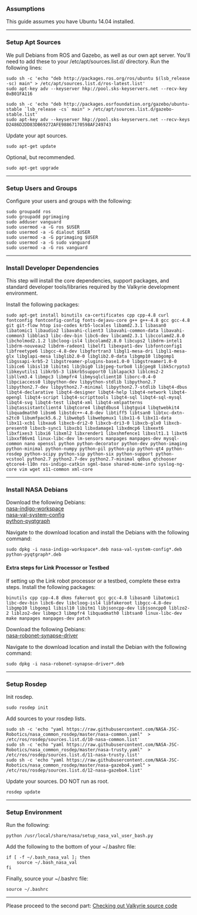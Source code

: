 ### Assumptions

This guide assumes you have Ubuntu 14.04 installed. 

***

### Setup Apt Sources

We pull Debians from ROS and Gazebo, as well as our own apt server. You'll need to add these to your /etc/apt/sources.list.d/ directory.
Run the following lines:

    sudo sh -c 'echo "deb http://packages.ros.org/ros/ubuntu $(lsb_release -sc) main" > /etc/apt/sources.list.d/ros-latest.list'
    sudo apt-key adv --keyserver hkp://pool.sks-keyservers.net --recv-key 0xB01FA116
 
    sudo sh -c 'echo "deb http://packages.osrfoundation.org/gazebo/ubuntu-stable `lsb_release -cs` main" > /etc/apt/sources.list.d/gazebo-stable.list'
    sudo apt-key adv --keyserver hkp://pool.sks-keyservers.net --recv-keys D2486D2DD83DB69272AFE98867170598AF249743

Update your apt sources.  

    sudo apt-get update

Optional, but recommended.  

    sudo apt-get upgrade

***

### Setup Users and Groups

Configure your users and groups with the following:


    sudo groupadd ros
    sudo groupadd pgrimaging
    sudo adduser vanguard
    sudo usermod -a -G ros $USER
    sudo usermod -a -G dialout $USER
    sudo usermod -a -G pgrimaging $USER
    sudo usermod -a -G sudo vanguard
    sudo usermod -a -G ros vanguard

***

### Install Developer Dependencies

This step will install the core dependencies, support packages, and standard developer tools/libraries required by the Valkyrie development environment.  

Install the following packages:

    sudo apt-get install binutils ca-certificates cpp cpp-4.8 curl fontconfig fontconfig-config fonts-dejavu-core g++ g++-4.8 gcc gcc-4.8 git git-flow htop iso-codes krb5-locales libamd2.3.1 libasan0 libatomic1 libaudio2 libavahi-client3 libavahi-common-data libavahi-common3 libblas3 libc-dev-bin libc6-dev libcamd2.3.1 libccolamd2.8.0 libcholmod2.1.2 libcloog-isl4 libcolamd2.8.0 libcups2 libdrm-intel1 libdrm-nouveau2 libdrm-radeon1 libelf1 libexpat1-dev libfontconfig1 libfreetype6 libgcc-4.8-dev libgfortran3 libgl1-mesa-dri libgl1-mesa-glx libglapi-mesa libglib2.0-0 libglib2.0-data libgmp10 libgomp1 libgssapi-krb5-2 libgstreamer-plugins-base1.0-0 libgstreamer1.0-0 libice6 libisl10 libitm1 libjbig0 libjpeg-turbo8 libjpeg8 libk5crypto3 libkeyutils1 libkrb5-3 libkrb5support0 liblapack3 liblcms2-2 libllvm3.4 libmpc3 libmpfr4 libmysqlclient18 liborc-0.4-0 libpciaccess0 libpython-dev libpython-stdlib libpython2.7 libpython2.7-dev libpython2.7-minimal libpython2.7-stdlib libqt4-dbus libqt4-declarative libqt4-designer libqt4-help libqt4-network libqt4-opengl libqt4-script libqt4-scripttools libqt4-sql libqt4-sql-mysql libqt4-svg libqt4-test libqt4-xml libqt4-xmlpatterns libqtassistantclient4 libqtcore4 libqtdbus4 libqtgui4 libqtwebkit4 libquadmath0 libsm6 libstdc++-4.8-dev libtiff5 libtsan0 libtxc-dxtn-s2tc0 libumfpack5.6.2 libwebp5 libwebpmux1 libx11-6 libx11-data libx11-xcb1 libxau6 libxcb-dri2-0 libxcb-dri3-0 libxcb-glx0 libxcb-present0 libxcb-sync1 libxcb1 libxdamage1 libxdmcp6 libxext6 libxfixes3 libxi6 libxml2 libxrender1 libxshmfence1 libxslt1.1 libxt6 libxxf86vm1 linux-libc-dev lm-sensors manpages manpages-dev mysql-common nano openssl python python-decorator python-dev python-imaging python-minimal python-numpy python-pil python-pip python-qt4 python-rosdep python-scipy python-sip python-six python-support python-vcstool python2.7 python2.7-dev python2.7-minimal qdbus qtchooser qtcore4-l10n ros-indigo-catkin sgml-base shared-mime-info syslog-ng-core vim wget x11-common xml-core  

***

### Install NASA Debians

Download the following Debians:  
[nasa-indigo-workspace](https://drive.google.com/file/d/0B4Esozi1aH0sZFJPSTVFNy1OM1k/view?usp=sharing)  
[nasa-val-system-config](https://drive.google.com/file/d/0B4Esozi1aH0sZlF4RXZKdFR1ZGs/view?usp=sharing)  
[python-pyqtgraph](https://drive.google.com/file/d/0B4Esozi1aH0sZmdOY0dKanlfbzQ/view?usp=sharing)

Navigate to the download location and install the Debians with the following command:

    sudo dpkg -i nasa-indigo-workspace*.deb nasa-val-system-config*.deb python-pyqtgraph*.deb

#### Extra steps for Link Processor or Testbed
If setting up the Link robot processor or a testbed, complete these extra steps. Install the following packages:

    binutils cpp cpp-4.8 dkms fakeroot gcc gcc-4.8 libasan0 libatomic1 libc-dev-bin libc6-dev libcloog-isl4 libfakeroot libgcc-4.8-dev libgmp10 libgomp1 libisl10 libitm1 libjsoncpp-dev libjsoncpp0 liblzo2-2 liblzo2-dev libmpc3 libmpfr4 libquadmath0 libtsan0 linux-libc-dev make manpages manpages-dev patch  

Download the following Debians:  
[nasa-robonet-synapse-driver]()  

Navigate to the download location and install the Debian with the following command:

    sudo dpkg -i nasa-robonet-synapse-driver*.deb 

***

### Setup Rosdep

Init rosdep.

    sudo rosdep init

Add sources to your rosdep lists.

    sudo sh -c 'echo "yaml https://raw.githubusercontent.com/NASA-JSC-Robotics/nasa_common_rosdep/master/nasa-common.yaml"  > /etc/ros/rosdep/sources.list.d/10-nasa-common.list'
    sudo sh -c 'echo "yaml https://raw.githubusercontent.com/NASA-JSC-Robotics/nasa_common_rosdep/master/nasa-trusty.yaml"  > /etc/ros/rosdep/sources.list.d/11-nasa-trusty.list'
    sudo sh -c 'echo "yaml https://raw.githubusercontent.com/NASA-JSC-Robotics/nasa_common_rosdep/master/nasa-gazebo4.yaml" > /etc/ros/rosdep/sources.list.d/12-nasa-gazebo4.list'

Update your sources. DO NOT run as root.

    rosdep update

***

### Setup Environment

Run the following:

    python /usr/local/share/nasa/setup_nasa_val_user_bash.py

Add the following to the bottom of your ~/.bashrc file:

    if [ -f ~/.bash_nasa_val ]; then
        source ~/.bash_nasa_val
    fi

Finally, source your ~/.bashrc file:

    source ~/.bashrc

***

Please proceed to the second part:
[Checking out Valkyrie source code](Valkyrie-Source-Code)